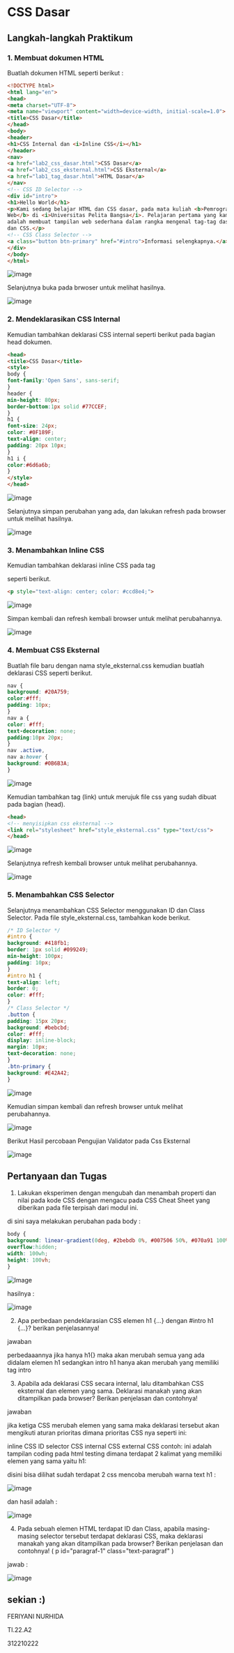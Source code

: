 # CSS Dasar
## Langkah-langkah Praktikum
### 1. Membuat dokumen HTML
Buatlah dokumen HTML seperti berikut :
```html
<!DOCTYPE html>
<html lang="en">
<head>
<meta charset="UTF-8">
<meta name="viewport" content="width=device-width, initial-scale=1.0">
<title>CSS Dasar</title>
</head>
<body>
<header>
<h1>CSS Internal dan <i>Inline CSS</i></h1>
</header>
<nav>
<a href="lab2_css_dasar.html">CSS Dasar</a>
<a href="lab2_css_eksternal.html">CSS Eksternal</a>
<a href="lab1_tag_dasar.html">HTML Dasar</a>
</nav>
<!-- CSS ID Selector -->
<div id="intro">
<h1>Hello World</h1>
<p>Kami sedang belajar HTML dan CSS dasar, pada mata kuliah <b>Pemrograman
Web</b> di <i>Universitas Pelita Bangsa</i>. Pelajaran pertama yang kami dapat
adalah membuat tampilan web sederhana dalam rangka mengenal tag-tag dasar HTML
dan CSS.</p>
<!-- CSS Class Selector -->
<a class="button btn-primary" href="#intro">Informasi selengkapnya.</a>
</div>
</body>
</html>
```

![image](ss/ss1.png)


Selanjutnya buka pada brwoser untuk melihat hasilnya.


![image](ss/ss2.png)


### 2. Mendeklarasikan CSS Internal
Kemudian tambahkan deklarasi CSS internal seperti berikut pada bagian head dokumen.
```html
<head>
<title>CSS Dasar</title>
<style>
body {
font-family:'Open Sans', sans-serif;
}
header {
min-height: 80px;
border-bottom:1px solid #77CCEF;
}
h1 {
font-size: 24px;
color: #0F189F;
text-align: center;
padding: 20px 10px;
}
h1 i {
color:#6d6a6b;
}
</style>
</head>
```

![image](ss/ss3.png)


Selanjutnya simpan perubahan yang ada, dan lakukan refresh pada browser untuk melihat
hasilnya.

![image](ss/ss4.png)


### 3. Menambahkan Inline CSS
Kemudian tambahkan deklarasi inline CSS pada tag <p> seperti berikut.

```html
<p style="text-align: center; color: #ccd8e4;">
```

![image](ss/ss5.png)



Simpan kembali dan refresh kembali browser untuk melihat perubahannya.

![image](ss/ss6.png)


### 4. Membuat CSS Eksternal
Buatlah file baru dengan nama style_eksternal.css kemudian buatlah deklarasi CSS seperti berikut.

```css
nav {
background: #20A759;
color:#fff;
padding: 10px;
}
nav a {
color: #fff;
text-decoration: none;
padding:10px 20px;
}
nav .active,
nav a:hover {
background: #0B6B3A;
}
```

![image](ss/ss7.png)

Kemudian tambahkan tag (link) untuk merujuk file css yang sudah dibuat pada bagian (head).

```html
<head>
<!-- menyisipkan css eksternal -->
<link rel="stylesheet" href="style_eksternal.css" type="text/css">
</head>
```

![image](ss/ss8.png)

Selanjutnya refresh kembali browser untuk melihat perubahannya.

![image](ss/ss9.png)


### 5. Menambahkan CSS Selector
Selanjutnya menambahkan CSS Selector menggunakan ID dan Class Selector. Pada file
style_eksternal.css, tambahkan kode berikut.

```CSS
/* ID Selector */
#intro {
background: #418fb1;
border: 1px solid #099249;
min-height: 100px;
padding: 10px;
}
#intro h1 {
text-align: left;
border: 0;
color: #fff;
}
/* Class Selector */
.button {
padding: 15px 20px;
background: #bebcbd;
color: #fff;
display: inline-block;
margin: 10px;
text-decoration: none;
}
.btn-primary {
background: #E42A42;
}
```

![image](ss/ss10.png)


Kemudian simpan kembali dan refresh browser untuk melihat perubahannya.


![image](ss/ss11.png)


Berikut Hasil percobaan Pengujian Validator pada Css Eksternal

![image](ss/ss12.png)


## Pertanyaan dan Tugas
1. Lakukan eksperimen dengan mengubah dan menambah properti dan nilai pada kode CSS
dengan mengacu pada CSS Cheat Sheet yang diberikan pada file terpisah dari modul ini.

di sini saya melakukan perubahan pada body :

```CSS
body {
background: linear-gradient(0deg, #2bebdb 0%, #007506 50%, #070a91 100%);
overflow:hidden;
width: 100wh;
height: 100vh;
}
```

![Image](ss/ss14.png)

hasilnya :

![image](ss/ss13.png)

2. Apa perbedaan pendeklarasian CSS elemen h1 {...} dengan #intro h1 {...}? berikan
penjelasannya!

jawaban

perbedaaannya jika hanya h1{} maka akan merubah semua yang ada didalam elemen h1 sedangkan intro h1 hanya akan merubah yang memiliki tag intro

3. Apabila ada deklarasi CSS secara internal, lalu ditambahkan CSS eksternal dan elemen yang sama. Deklarasi manakah yang akan ditampilkan pada browser? Berikan
penjelasan dan contohnya!

jawaban

jika ketiga CSS merubah elemen yang sama maka deklarasi tersebut akan mengikuti aturan prioritas dimana prioritas CSS nya seperti ini:

inline CSS
ID selector CSS
internal CSS
external CSS contoh: ini adalah tampilan coding pada html testing dimana terdapat 2 kalimat yang memiliki elemen yang sama yaitu h1:

disini bisa dilihat sudah terdapat 2 css mencoba merubah warna text h1 :

![image](ss/ss15.png)

dan hasil adalah :

![image](ss/ss16.png)


4. Pada sebuah elemen HTML terdapat ID dan Class, apabila masing-masing selector tersebut terdapat deklarasi CSS, maka deklarasi manakah yang akan ditampilkan pada browser?
Berikan penjelasan dan contohnya! ( p id="paragraf-1" class="text-paragraf" )


jawab :

![image](ss/ss17.png)


## sekian :)

FERIYANI NURHIDA

TI.22.A2

312210222